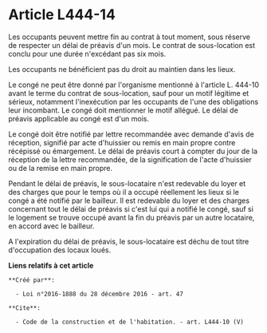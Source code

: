 # Article L444-14

Les occupants peuvent mettre fin au contrat à tout moment, sous réserve de respecter un délai de préavis d'un mois. Le
contrat de sous-location est conclu pour une durée n'excédant pas six mois. 

Les occupants ne bénéficient pas du droit au maintien dans les lieux. 

Le congé ne peut être donné par l'organisme mentionné à l'article L. 444-10 avant le terme du contrat de sous-location, sauf
pour un motif légitime et sérieux, notamment l'inexécution par les occupants de l'une des obligations leur incombant. Le
congé doit mentionner le motif allégué. Le délai de préavis applicable au congé est d'un mois. 

Le congé doit être notifié par lettre recommandée avec demande d'avis de réception, signifié par acte d'huissier ou remis en
main propre contre récépissé ou émargement. Le délai de préavis court à compter du jour de la réception de la lettre
recommandée, de la signification de l'acte d'huissier ou de la remise en main propre. 

Pendant le délai de préavis, le sous-locataire n'est redevable du loyer et des charges que pour le temps où il a occupé
réellement les lieux si le congé a été notifié par le bailleur. Il est redevable du loyer et des charges concernant tout le
délai de préavis si c'est lui qui a notifié le congé, sauf si le logement se trouve occupé avant la fin du préavis par un
autre locataire, en accord avec le bailleur. 

A l'expiration du délai de préavis, le sous-locataire est déchu de tout titre d'occupation des locaux loués.

**Liens relatifs à cet article**

	**Créé par**:

	  - Loi n°2016-1888 du 28 décembre 2016 - art. 47

	**Cite**:

	  - Code de la construction et de l'habitation. - art. L444-10 (V)
